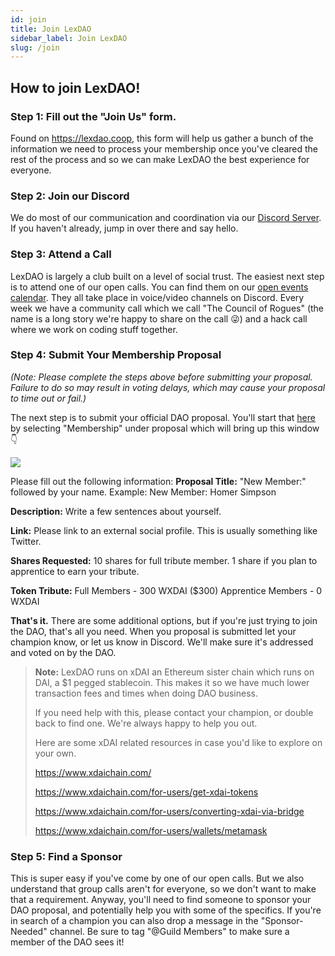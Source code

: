 ```yaml
---
id: join
title: Join LexDAO
sidebar_label: Join LexDAO
slug: /join
---
```


## How to join LexDAO!

### Step 1: Fill out the "Join Us" form. 
Found on https://lexdao.coop, this form will help us gather a bunch of the information we need to process your membership once you've cleared the rest of the process and so we can make LexDAO the best experience for everyone.

### Step 2: Join our Discord
We do most of our communication and coordination via our [Discord Server](https://discord.gg/qbUhmH4). If you haven't already, jump in over there and say hello.

### Step 3: Attend a Call
LexDAO is largely a club built on a level of social trust. The easiest next step is to attend one of our open calls. You can find them on our [open events calendar](https://calendar.google.com/calendar/u/0?cid=anVyaXNwcm9qZWN0LmlvXzdyNzdrbHVwMGdmMGJodWJrMmo3bmEwc21jQGdyb3VwLmNhbGVuZGFyLmdvb2dsZS5jb20). They all take place in voice/video channels on Discord. Every week we have a community call which we call "The Council of Rogues" (the name is a long story we're happy to share on the call 😜) and a hack call where we work on coding stuff together.

### Step 4: Submit Your Membership Proposal
*(Note: Please complete the steps above before submitting your proposal. Failure to do so may result in voting delays, which may cause your proposal to time out or fail.)*

The next step is to submit your official DAO proposal. You'll start that [here](https://app.daohaus.club/dao/0x58234d4bf7a83693dc0815d97189ed7d188f6981/proposals/new) by selecting "Membership" under proposal which will bring up this window 👇

![](https://i.imgur.com/7wQdMvp.png)

Please fill out the following information:
**Proposal Title:** "New Member:" followed by your name. Example: New Member: Homer Simpson 

**Description:** Write a few sentences about yourself.

**Link:** Please link to an external social
profile. This is usually something like Twitter.

**Shares Requested:** 10 shares for full tribute member. 1 share if you plan to apprentice to earn your tribute.

**Token Tribute:** 
Full Members - 300 WXDAI ($300)
Apprentice Members - 0 WXDAI

**That's it.** There are some additional options, but if you're just trying to join the DAO, that's all you need. When you proposal is submitted let your champion know, or let us know in Discord. We'll make sure it's addressed and voted on by the DAO.

> **Note:** LexDAO runs on xDAI an Ethereum sister chain which runs on DAI, a $1 pegged stablecoin. This makes it so we have much lower transaction fees and times when doing DAO business.
> 
> If you need help with this, please contact your champion, or double back to find one. We're always happy to help you out.
> 
> Here are some xDAI related resources in case you'd like to explore on your own.
> 
> https://www.xdaichain.com/
> 
> https://www.xdaichain.com/for-users/get-xdai-tokens
> 
> https://www.xdaichain.com/for-users/converting-xdai-via-bridge
> 
> https://www.xdaichain.com/for-users/wallets/metamask

### Step 5: Find a Sponsor
This is super easy if you've come by one of our open calls. But we also understand that group calls aren't for everyone, so we don't want to make that a requirement. Anyway, you'll need to find someone to sponsor your DAO proposal, and potentially help you with some of the specifics. If you're in search of a champion you can also drop a message in the "Sponsor-Needed" channel. Be sure to tag "@Guild Members" to make sure a member of the DAO sees it!
